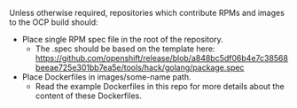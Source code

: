 Unless otherwise required, repositories which contribute RPMs and images to the OCP build should:
- Place single RPM spec file in the root of the repository.
    - The .spec should be based on the template here: https://github.com/openshift/release/blob/a848bc5df06b4e7c38568beeae725e301bb7ea5e/tools/hack/golang/package.spec
- Place Dockerfiles in images/some-name path.
    - Read the example Dockerfiles in this repo for more details about the content of these Dockerfiles.

